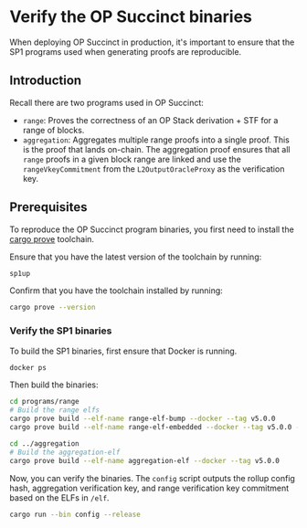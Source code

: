 # Verify the OP Succinct binaries

When deploying OP Succinct in production, it's important to ensure that the SP1 programs used when generating proofs are reproducible.

## Introduction

Recall there are two programs used in OP Succinct:
- `range`: Proves the correctness of an OP Stack derivation + STF for a range of blocks.
- `aggregation`: Aggregates multiple range proofs into a single proof. This is the proof that lands on-chain. The aggregation proof ensures that all `range` proofs in a given block range are linked and use the `rangeVkeyCommitment` from the `L2OutputOracleProxy` as the verification key.

## Prerequisites

To reproduce the OP Succinct program binaries, you first need to install the [cargo prove](https://docs.succinct.xyz/docs/sp1/getting-started/install#option-1-prebuilt-binaries-recommended) toolchain.

Ensure that you have the latest version of the toolchain by running:

```bash
sp1up
```

Confirm that you have the toolchain installed by running:

```bash
cargo prove --version
```

### Verify the SP1 binaries

To build the SP1 binaries, first ensure that Docker is running.

```bash
docker ps
```

Then build the binaries:

```bash
cd programs/range
# Build the range elfs
cargo prove build --elf-name range-elf-bump --docker --tag v5.0.0
cargo prove build --elf-name range-elf-embedded --docker --tag v5.0.0 --features embedded

cd ../aggregation
# Build the aggregation-elf
cargo prove build --elf-name aggregation-elf --docker --tag v5.0.0
```

Now, you can verify the binaries. The `config` script outputs the rollup config hash, aggregation verification key, and range verification key commitment based on the ELFs in `/elf`.

```bash
cargo run --bin config --release
```
